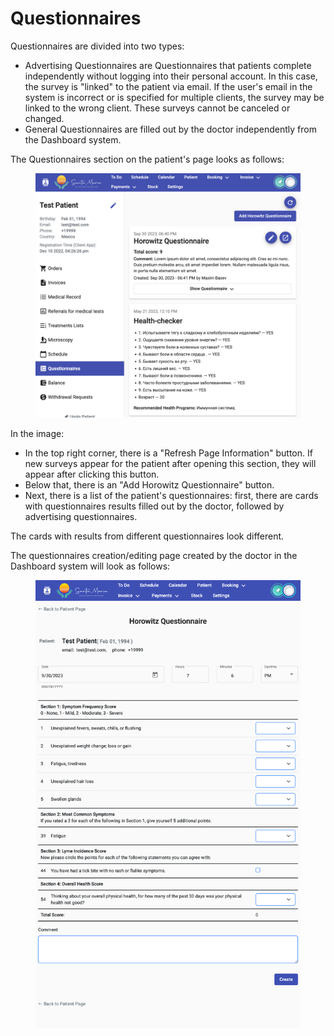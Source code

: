 # Questionnaires

Questionnaires are divided into two types:

* Advertising Questionnaires are Questionnaires that patients complete independently without logging into their personal account. In this case, the survey is "linked" to the patient via email. If the user's email in the system is incorrect or is specified for multiple clients, the survey may be linked to the wrong client. These surveys cannot be canceled or changed.
* General Questionnaires are filled out by the doctor independently from the Dashboard system.

The Questionnaires section on the patient's page looks as follows:

<figure><img src="../../../.gitbook/assets/image.png" alt=""><figcaption></figcaption></figure>

In the image:

* In the top right corner, there is a "Refresh Page Information" button. If new surveys appear for the patient after opening this section, they will appear after clicking this button.
* Below that, there is an "Add Horowitz Questionnaire" button.
* Next, there is a list of the patient's questionnaires: first, there are cards with questionnaires results filled out by the doctor, followed by advertising questionnaires.

The cards with results from different questionnaires look different.

The questionnaires creation/editing page created by the doctor in the Dashboard system will look as follows:

<figure><img src="../../../.gitbook/assets/screencapture-sybillehealth-dashboard-questionnaire-create-6304d432fdc02a5ba8064180-2023-09-30-19_08_41.png" alt=""><figcaption></figcaption></figure>
